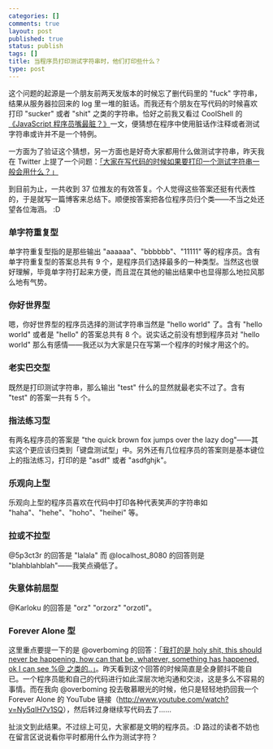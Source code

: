 ```yaml
--- 
categories: []
comments: true
layout: post
published: true
status: publish
tags: []
title: 当程序员打印测试字符串时，他们打印些什么？
type: post
---
```

这个问题的起源是一个朋友前两天发版本的时候忘了删代码里的 "fuck" 字符串，结果从服务器拉回来的 log 里一堆的脏话。而我还有个朋友在写代码的时候喜欢打印 "sucker" 或者 "shit" 之类的字符串。恰好之前我又看过 CoolShell 的<a href="http://coolshell.cn/articles/1850.html">《JavaScript 程序员嘴最脏？》</a>一文，便猜想在程序中使用脏话作注释或者测试字符串或许并不是一个特例。

一方面为了验证这个猜想，另一方面也是好奇大家都用什么做测试字符串，昨天我在 Twitter 上提了一个问题：<a href="http://twitter.com/#!/luosheng/status/26920416706568192">「大家在写代码的时候如果要打印一个测试字符串一般会用什么？」</a>

到目前为止，一共收到 37 位推友的有效答复。个人觉得这些答案还挺有代表性的，于是就写一篇博客来总结下。顺便按答案把各位程序员归个类——不当之处还望各位海涵。 :D

<h3>单字符重复型</h3>

单字符重复型指的是那些输出 "aaaaaa"、"bbbbbb"、"11111" 等的程序员。含有单字符重复型的答案总共有 9 个，是程序员们选择最多的一种类型。当然这也很好理解，毕竟单字符打起来方便，而且混在其他的输出结果中也显得那么地拉风那么地有气势。

<h3>你好世界型</h3>

嗯，你好世界型的程序员选择的测试字符串当然是 "hello world" 了。含有 "hello world" 或者是 "hello" 的答案总共有 8 个。说实话之前没有想到程序员对 "hello world" 那么有感情——我还以为大家是只在写第一个程序的时候才用这个的。

<h3>老实巴交型</h3>

既然是打印测试字符串，那么输出 "test" 什么的显然就最老实不过了。含有 "test" 的答案一共有 5 个。 

<h3>指法练习型</h3>

有两名程序员的答案是 "the quick brown fox jumps over the lazy dog"——其实这个更应该归类到「键盘测试型」中。另外还有几位程序员的答案则是基本键位上的指法练习，打印的是 "asdf" 或者 "asdfghjk"。

<h3>乐观向上型</h3>

乐观向上型的程序员喜欢在代码中打印各种代表笑声的字符串如 "haha"、"hehe"、"hoho"、"heihei" 等。

<h3>拉或不拉型</h3>

@5p3ct3r 的回答是 "lalala" 而 @localhost_8080 的回答则是 "blahblahblah"——我笑点<del>滴</del>低了。

<h3>失意体前屈型</h3>

@Karloku 的回答是 "orz" "orzorz" "orzotl"。

<h3>Forever Alone 型</h3>

这里重点要提一下的是 @overboming 的回答：<a href="http://twitter.com/#!/overboming/status/26921891675504640">「我打的是 holy shit, this should never be happening, how can that be, whatever, something has happened, ok I can see %@ 之类的..」</a>。昨天看到这个回答的时候简直是全身颤抖不能自已。一个程序员能和自己的代码进行如此深层次地沟通和交淡，这是多么不容易的事情。而在我向 @overboming 投去敬慕眼光的时候，他只是轻轻地扔回我一个 Forever Alone 的 YouTube 链接（<a href="http://www.youtube.com/watch?v=Ny5qIH7v1SQ">http://www.youtube.com/watch?v=Ny5qIH7v1SQ</a>），然后转过身继续写代码去了……

扯淡文到此结果。不过综上可见，大家都是文明的程序员。:D 路过的读者不妨也在留言区说说看你平时都用什么作为测试字符？
